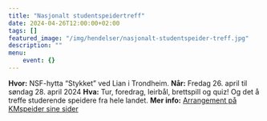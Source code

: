```yaml
---
title: "Nasjonalt studentspeidertreff"
date: 2024-04-26T12:00:00+02:00
tags: []
featured_image: "/img/hendelser/nasjonalt-studentspeider-treff.jpg"
description: ""
menu:
    event: {}
---
```


**Hvor:** NSF-hytta “Stykket” ved Lian i Trondheim.
**Når:** Fredag 26. april til søndag 28. april 2024
**Hva:** Tur, foredrag, leirbål, brettspill og quiz! Og det å treffe studerende speidere fra hele landet.
**Mer info:** [Arrangement på KMspeider sine sider](https://kmspeider.no/arrangementer/nasjonalt-studentspeidertreff-article24273-810.html)
